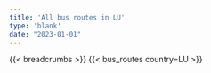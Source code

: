 ```yaml
---
title: 'All bus routes in LU'
type: 'blank'
date: "2023-01-01"
---
```


{{< breadcrumbs >}}
{{< bus_routes country=LU >}}
